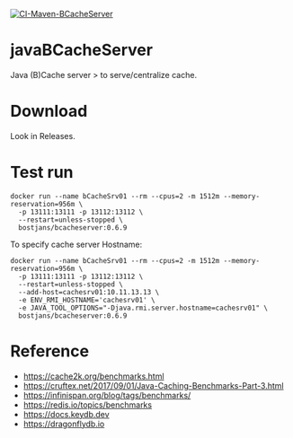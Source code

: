 [![CI-Maven-BCacheServer](https://github.com/bostjans/javaBCacheServer/actions/workflows/maven.yml/badge.svg)](https://github.com/bostjans/javaBCacheServer/actions/workflows/maven.yml)

# javaBCacheServer
Java (B)Cache server > to serve/centralize cache.


# Download

Look in Releases.


# Test run

```
docker run --name bCacheSrv01 --rm --cpus=2 -m 1512m --memory-reservation=956m \
  -p 13111:13111 -p 13112:13112 \
  --restart=unless-stopped \
  bostjans/bcacheserver:0.6.9
```
To specify cache server Hostname:
```
docker run --name bCacheSrv01 --rm --cpus=2 -m 1512m --memory-reservation=956m \
  -p 13111:13111 -p 13112:13112 \
  --restart=unless-stopped \
  --add-host=cachesrv01:10.11.13.13 \
  -e ENV_RMI_HOSTNAME='cachesrv01' \
  -e JAVA_TOOL_OPTIONS="-Djava.rmi.server.hostname=cachesrv01" \
  bostjans/bcacheserver:0.6.9
```



# Reference

* https://cache2k.org/benchmarks.html
* https://cruftex.net/2017/09/01/Java-Caching-Benchmarks-Part-3.html
* https://infinispan.org/blog/tags/benchmarks/
* https://redis.io/topics/benchmarks
* https://docs.keydb.dev
* https://dragonflydb.io